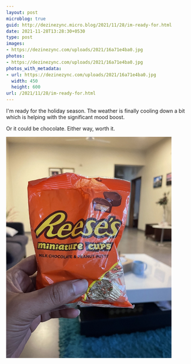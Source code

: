 ```yaml
---
layout: post
microblog: true
guid: http://dezinezync.micro.blog/2021/11/28/im-ready-for.html
date: 2021-11-28T13:28:30+0530
type: post
images:
- https://dezinezync.com/uploads/2021/16a71e4ba0.jpg
photos:
- https://dezinezync.com/uploads/2021/16a71e4ba0.jpg
photos_with_metadata:
- url: https://dezinezync.com/uploads/2021/16a71e4ba0.jpg
  width: 450
  height: 600
url: /2021/11/28/im-ready-for.html
---
```

I'm ready for the holiday season. The weather is finally cooling down a bit which is helping with the significant mood boost. 

Or it could be chocolate. Either way, worth it. 

<img src="uploads/2021/16a71e4ba0.jpg" width="450" height="600" alt="" />
